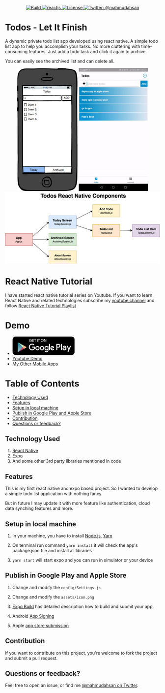 <p align="center">
    <a href="/">
        <img src="https://img.shields.io/badge/build-passing-brightgreen.svg" alt="Build" />
    </a>
    <a href="https://facebook.github.io/react-native/">
        <img src="https://img.shields.io/badge/reactnative-0.58-blue.svg" alt="reactjs" />
    </a>
    <a href="https://github.com/mahmudahsan/todos-react-reactnative/blob/master/LICENSE">
        <img src="https://img.shields.io/badge/license-MIT-blue.svg" alt="License" />
    </a>
    <a href="https://twitter.com/mahmudahsan">
        <img src="https://img.shields.io/badge/contact%40-mahmudahsan-red.svg" alt="Twitter: @mahmudahsan" />
    </a>
</p>

# Todos - Let It Finish
A dynamic private todo list app developed using react native. A simple todo list app to help you accomplish your tasks. No more cluttering with time-consuming features. Just add a todo task and click it again to archive.

You can easily see the archived list and can delete all.

<p align="center">
    <img src="Resources/Mockup/mobile.png" alt="Mockup" height="400" />
    <img src="Resources/Mockup/app.gif" alt="App" height="400" />
    <br />
    <img src="Resources/Mockup/todos-react-native.png" alt="Mockup" />
</p>

# React Native Tutorial
I have started react native tutorial series on Youtube. If you want to learn React Native and related technologies subscribe my [youtube channel](https://www.youtube.com/channel/UCtHlgyUw0wLE5Ous9swfFlg) and follow [React Native Tutorial Playlist](https://www.youtube.com/watch?v=kFEs5WB7NB0&list=PLlMOodDAsO4zOGT-g9wsb2Xwk-3HgvNZD)

# Demo
- [<img src="Resources/Mockup/DL_google.png" alt="Google Play" height="60" />](https://play.google.com/store/apps/details?id=net.ithinkdiff.todos)
- [Youtube Demo](https://www.youtube.com/watch?v=mfwVlMEkmpQ)
- [My Other Mobile Apps](https://ithinkdiff.net)

# Table of Contents

- [Technology Used](#technology-used)
- [Features](#features)
- [Setup in local machine](#setup-in-local-machine)
- [Publish in Google Play and Apple Store](#publish-in-Google-Play-and-apple-store)
- [Contribution](#contribution)
- [Questions or feedback?](#questions-or-feedback)

## Technology Used
1. [React Native](https://facebook.github.io/react-native/)
2. [Expo](https://expo.io/@mahmudahsan)
3. And some other 3rd party libraries mentioned in code

## Features
This is my first react native and expo based project. So I wanted to develop a simple todo list application with nothing fancy. 

But in future I may update it with more feature like authentication, cloud data synching features and more.

## Setup in local machine
1. In your machine, you have to install [Node.js](https://nodejs.org/en/), [Yarn](https://yarnpkg.com/en/)

2. On terminal run command `yarn install` it will check the app's package.json file and install all libraries

3. `yarn start` will start expo and you can run in simulator or your device

## Publish in Google Play and Apple Store
1. Change and modify the `config/Settings.js` 

2. Change and modify the `assets/icon.png` 

3. [Expo Build](https://docs.expo.io/versions/latest/distribution/building-standalone-apps/) has detailed description how to build and submit your app.

4. Android [App Signing](https://docs.expo.io/versions/v32.0.0/distribution/app-signing/)

5. Apple [app store submission](https://docs.expo.io/versions/v32.0.0/distribution/app-stores/)

## Contribution
If you want to contribute on this project, you're welcome to fork the project and submit a pull request. 

## Questions or feedback?

Feel free to open an issue, or find me [@mahmudahsan on Twitter](https://twitter.com/mahmudahsan).
